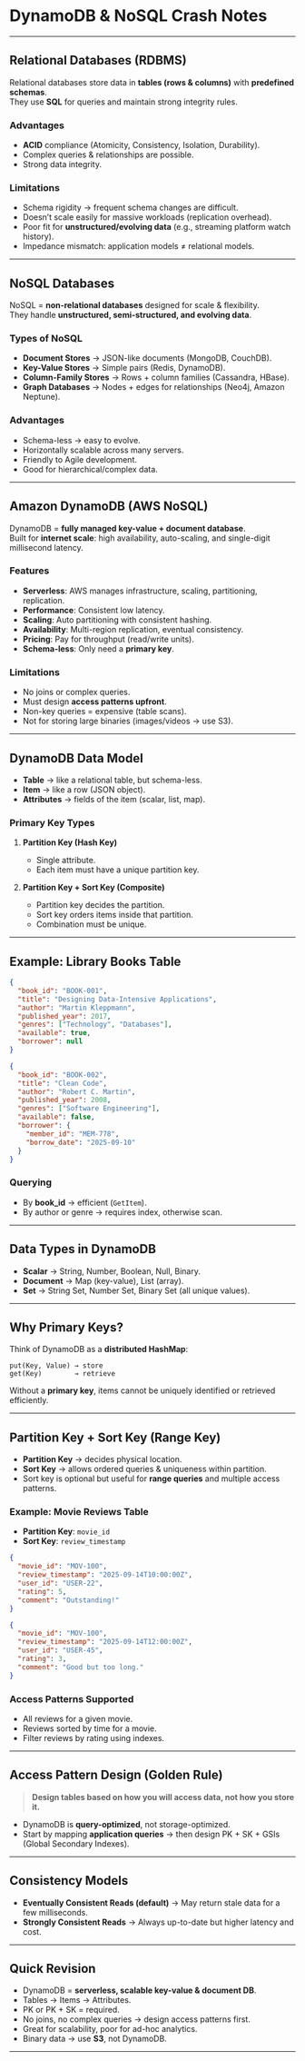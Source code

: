 # DynamoDB & NoSQL Crash Notes

---

## Relational Databases (RDBMS)

Relational databases store data in **tables (rows & columns)** with **predefined schemas**.  
They use **SQL** for queries and maintain strong integrity rules.

### Advantages
- **ACID** compliance (Atomicity, Consistency, Isolation, Durability).  
- Complex queries & relationships are possible.  
- Strong data integrity.

### Limitations
- Schema rigidity → frequent schema changes are difficult.  
- Doesn’t scale easily for massive workloads (replication overhead).  
- Poor fit for **unstructured/evolving data** (e.g., streaming platform watch history).  
- Impedance mismatch: application models ≠ relational models.

---

## NoSQL Databases

NoSQL = **non-relational databases** designed for scale & flexibility.  
They handle **unstructured, semi-structured, and evolving data**.

### Types of NoSQL
- **Document Stores** → JSON-like documents (MongoDB, CouchDB).  
- **Key-Value Stores** → Simple pairs (Redis, DynamoDB).  
- **Column-Family Stores** → Rows + column families (Cassandra, HBase).  
- **Graph Databases** → Nodes + edges for relationships (Neo4j, Amazon Neptune).

### Advantages
- Schema-less → easy to evolve.  
- Horizontally scalable across many servers.  
- Friendly to Agile development.  
- Good for hierarchical/complex data.  

---

## Amazon DynamoDB (AWS NoSQL)

DynamoDB = **fully managed key-value + document database**.  
Built for **internet scale**: high availability, auto-scaling, and single-digit millisecond latency.

### Features
- **Serverless**: AWS manages infrastructure, scaling, partitioning, replication.  
- **Performance**: Consistent low latency.  
- **Scaling**: Auto partitioning with consistent hashing.  
- **Availability**: Multi-region replication, eventual consistency.  
- **Pricing**: Pay for throughput (read/write units).  
- **Schema-less**: Only need a **primary key**.

### Limitations
- No joins or complex queries.  
- Must design **access patterns upfront**.  
- Non-key queries = expensive (table scans).  
- Not for storing large binaries (images/videos → use S3).

---

## DynamoDB Data Model

- **Table** → like a relational table, but schema-less.  
- **Item** → like a row (JSON object).  
- **Attributes** → fields of the item (scalar, list, map).  

### Primary Key Types
1. **Partition Key (Hash Key)**  
   - Single attribute.  
   - Each item must have a unique partition key.  

2. **Partition Key + Sort Key (Composite)**  
   - Partition key decides the partition.  
   - Sort key orders items inside that partition.  
   - Combination must be unique.

---

## Example: Library Books Table

```json
{
  "book_id": "BOOK-001",
  "title": "Designing Data-Intensive Applications",
  "author": "Martin Kleppmann",
  "published_year": 2017,
  "genres": ["Technology", "Databases"],
  "available": true,
  "borrower": null
}

{
  "book_id": "BOOK-002",
  "title": "Clean Code",
  "author": "Robert C. Martin",
  "published_year": 2008,
  "genres": ["Software Engineering"],
  "available": false,
  "borrower": {
    "member_id": "MEM-778",
    "borrow_date": "2025-09-10"
  }
}
```

### Querying
- By **book_id** → efficient (`GetItem`).  
- By author or genre → requires index, otherwise scan.  

---

## Data Types in DynamoDB

- **Scalar** → String, Number, Boolean, Null, Binary.  
- **Document** → Map (key-value), List (array).  
- **Set** → String Set, Number Set, Binary Set (all unique values).  

---

## Why Primary Keys?

Think of DynamoDB as a **distributed HashMap**:  

```
put(Key, Value) → store  
get(Key)        → retrieve  
```

Without a **primary key**, items cannot be uniquely identified or retrieved efficiently.

---

## Partition Key + Sort Key (Range Key)

- **Partition Key** → decides physical location.  
- **Sort Key** → allows ordered queries & uniqueness within partition.  
- Sort key is optional but useful for **range queries** and multiple access patterns.

### Example: Movie Reviews Table
- **Partition Key**: `movie_id`  
- **Sort Key**: `review_timestamp`  

```json
{
  "movie_id": "MOV-100",
  "review_timestamp": "2025-09-14T10:00:00Z",
  "user_id": "USER-22",
  "rating": 5,
  "comment": "Outstanding!"
}

{
  "movie_id": "MOV-100",
  "review_timestamp": "2025-09-14T12:00:00Z",
  "user_id": "USER-45",
  "rating": 3,
  "comment": "Good but too long."
}
```

### Access Patterns Supported
- All reviews for a given movie.  
- Reviews sorted by time for a movie.  
- Filter reviews by rating using indexes.  

---

## Access Pattern Design (Golden Rule)

> **Design tables based on how you will access data, not how you store it.**

- DynamoDB is **query-optimized**, not storage-optimized.  
- Start by mapping **application queries** → then design PK + SK + GSIs (Global Secondary Indexes).

---

## Consistency Models

- **Eventually Consistent Reads (default)** → May return stale data for a few milliseconds.  
- **Strongly Consistent Reads** → Always up-to-date but higher latency and cost.  

---

## Quick Revision

- DynamoDB = **serverless, scalable key-value & document DB**.  
- Tables → Items → Attributes.  
- PK or PK + SK = required.  
- No joins, no complex queries → design access patterns first.  
- Great for scalability, poor for ad-hoc analytics.  
- Binary data → use **S3**, not DynamoDB.  

---
